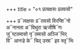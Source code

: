 +++
title = "०१ प्रत्वक्षसः प्रतवसो"

+++
प्र᳓त्वक्षसः प्र᳓तवसो विरप्शि᳓नो  
अ᳓नानता अ᳓विथुरा ऋजीषि᳓णः  
जु᳓ष्टतमासो नृ᳓तमासो अञ्जि᳓भिर्  
वि᳓ आनज्रे के᳓ चिद् उस्रा᳓ इव स्तृ᳓भिः